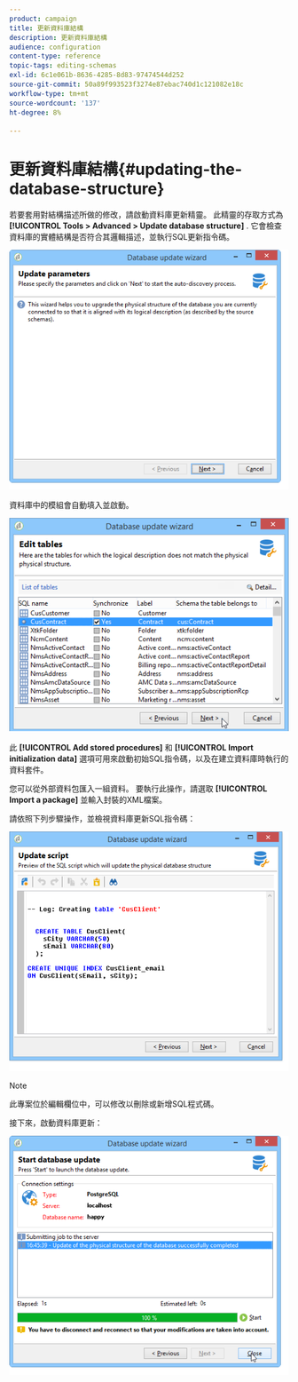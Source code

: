 ```yaml
---
product: campaign
title: 更新資料庫結構
description: 更新資料庫結構
audience: configuration
content-type: reference
topic-tags: editing-schemas
exl-id: 6c1e061b-8636-4285-8d83-97474544d252
source-git-commit: 50a89f993523f3274e87ebac740d1c121082e18c
workflow-type: tm+mt
source-wordcount: '137'
ht-degree: 8%

---
```


# 更新資料庫結構{#updating-the-database-structure}



若要套用對結構描述所做的修改，請啟動資料庫更新精靈。 此精靈的存取方式為 **[!UICONTROL Tools > Advanced > Update database structure]** . 它會檢查資料庫的實體結構是否符合其邏輯描述，並執行SQL更新指令碼。

![](assets/d_ncs_integration_schema_update.png)

資料庫中的模組會自動填入並啟動。

![](assets/d_ncs_integration_schema_update_select.png)

此 **[!UICONTROL Add stored procedures]** 和 **[!UICONTROL Import initialization data]** 選項可用來啟動初始SQL指令碼，以及在建立資料庫時執行的資料套件。

您可以從外部資料包匯入一組資料。 要執行此操作，請選取 **[!UICONTROL Import a package]** 並輸入封裝的XML檔案。

請依照下列步驟操作，並檢視資料庫更新SQL指令碼：

![](assets/d_ncs_integration_schema_update2.png)

>[!NOTE]
>
>此專案位於編輯欄位中，可以修改以刪除或新增SQL程式碼。

接下來，啟動資料庫更新：

![](assets/d_ncs_integration_schema_update3.png)
